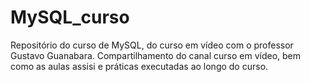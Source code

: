 # MySQL_curso
Repositório do curso de MySQL, do curso em vídeo com o professor Gustavo Guanabara.
Compartilhamento do canal curso em vídeo, bem como as aulas assisi e práticas executadas ao longo do curso.

